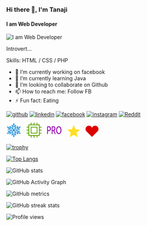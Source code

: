 ### Hi there 👋, I'm Tanaji
#### I am Web Developer
![I am Web Developer](https://scontent.fdac5-2.fna.fbcdn.net/v/t39.30808-6/268172274_1327658857656638_5193492725587545052_n.jpg?_nc_cat=103&ccb=1-7&_nc_sid=09cbfe&_nc_ohc=YPXLIlCJKpEAX9Y3vyp&tn=O4ytZ4qqbVJn_VQh&_nc_ht=scontent.fdac5-2.fna&oh=00_AT_LjmlPlSulSxMGjlPz6huhdnDU1Mk2FIWaOPaLTxItAw&oe=629C3A4F)

Introvert...

Skills: HTML / CSS / PHP

- 🔭 I’m currently working on facebook 
- 🌱 I’m currently learning Java 
- 👯 I’m looking to collaborate on Github 
- 📫 How to reach me: Follow FB 
- ⚡ Fun fact: Eating 


[<img src='https://cdn.jsdelivr.net/npm/simple-icons@3.0.1/icons/github.svg' alt='github' height='40'>](https://github.com/21tanaji)  [<img src='https://cdn.jsdelivr.net/npm/simple-icons@3.0.1/icons/linkedin.svg' alt='linkedin' height='40'>](https://www.linkedin.com/in/tanaji21/)  [<img src='https://cdn.jsdelivr.net/npm/simple-icons@3.0.1/icons/facebook.svg' alt='facebook' height='40'>](https://www.facebook.com/tanaji21)  [<img src='https://cdn.jsdelivr.net/npm/simple-icons@3.0.1/icons/instagram.svg' alt='instagram' height='40'>](https://www.instagram.com/tanaji21/)  [<img src='https://cdn.jsdelivr.net/npm/simple-icons@3.0.1/icons/reddit.svg' alt='Reddit' height='40'>](https://www.reddit.com/user/tanaji21)  

<a href='https://archiveprogram.github.com/'><img src='https://raw.githubusercontent.com/acervenky/animated-github-badges/master/assets/acbadge.gif' width='40' height='40'></a> <a href='https://docs.github.com/en/developers'><img src='https://raw.githubusercontent.com/acervenky/animated-github-badges/master/assets/devbadge.gif' width='40' height='40'></a> <a href='https://github.com/pricing'><img src='https://raw.githubusercontent.com/acervenky/animated-github-badges/master/assets/pro.gif' width='40' height='40'></a> <a href='https://stars.github.com/'><img src='https://raw.githubusercontent.com/acervenky/animated-github-badges/master/assets/starbadge.gif' width='35' height='35'></a> <a href='https://docs.github.com/en/github/supporting-the-open-source-community-with-github-sponsors'><img src='https://raw.githubusercontent.com/acervenky/animated-github-badges/master/assets/sponsorbadge.gif' width='35' height='35'></a> 

[![trophy](https://github-profile-trophy.vercel.app/?username=21tanaji)](https://github.com/ryo-ma/github-profile-trophy)

[![Top Langs](https://github-readme-stats.vercel.app/api/top-langs/?username=21tanaji)](https://github.com/anuraghazra/github-readme-stats)

![GitHub stats](https://github-readme-stats.vercel.app/api?username=21tanaji&show_icons=true&count_private=true)  

![GitHub Activity Graph](https://activity-graph.herokuapp.com/graph?username=21tanaji)  

![GitHub metrics](https://metrics.lecoq.io/21tanaji)  

![GitHub streak stats](https://github-readme-streak-stats.herokuapp.com/?user=21tanaji)  

![Profile views](https://gpvc.arturio.dev/21tanaji)  
